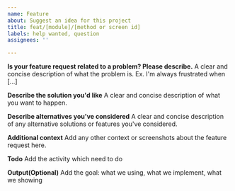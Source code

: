 ```yaml
---
name: Feature
about: Suggest an idea for this project
title: feat/[module]/[method or screen id]
labels: help wanted, question
assignees: ''

---
```


**Is your feature request related to a problem? Please describe.**
A clear and concise description of what the problem is. Ex. I'm always frustrated when [...]

**Describe the solution you'd like**
A clear and concise description of what you want to happen.

**Describe alternatives you've considered**
A clear and concise description of any alternative solutions or features you've considered.

**Additional context**
Add any other context or screenshots about the feature request here.

**Todo**
Add the activity which need to do

**Output(Optional)**
Add the goal: what we using, what we implement, what we showing
